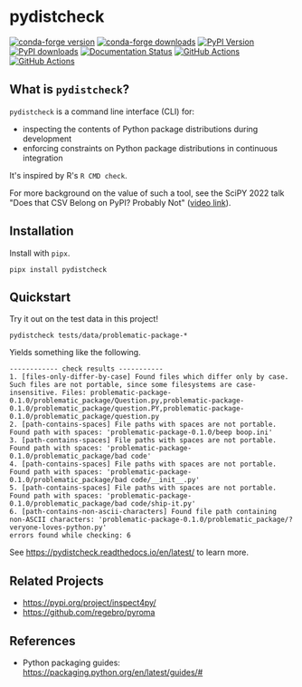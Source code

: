 # pydistcheck

[![conda-forge version](https://img.shields.io/conda/vn/conda-forge/pydistcheck.svg)](https://anaconda.org/conda-forge/pydistcheck)
[![conda-forge downloads](https://img.shields.io/conda/dn/conda-forge/pydistcheck.svg)](https://anaconda.org/conda-forge/pydistcheck)
[![PyPI Version](https://img.shields.io/pypi/v/pydistcheck.svg?logo=pypi&logoColor=white)](https://pypi.org/project/pydistcheck)
[![PyPI downloads](https://static.pepy.tech/badge/pydistcheck)](https://pypi.org/project/pydistcheck)
[![Documentation Status](https://readthedocs.org/projects/pydistcheck/badge/?version=latest)](https://pydistcheck.readthedocs.io/)
[![GitHub Actions](https://github.com/jameslamb/pydistcheck/workflows/unit-tests/badge.svg?branch=main)](https://github.com/jameslamb/pydistcheck/actions/workflows/unit-tests.yml)
[![GitHub Actions](https://github.com/jameslamb/pydistcheck/workflows/smoke-tests/badge.svg?branch=main)](https://github.com/jameslamb/pydistcheck/actions/workflows/smoke-tests.yml)

## What is `pydistcheck`?

`pydistcheck` is a command line interface (CLI) for:

* inspecting the contents of Python package distributions during development
* enforcing constraints on Python package distributions in continuous integration

It's inspired by R's `R CMD check`.

For more background on the value of such a tool, see the SciPY 2022 talk "Does that CSV Belong on PyPI? Probably Not" ([video link](https://www.youtube.com/watch?v=1a7g5l_g_U8)).

## Installation

Install with `pipx`.

```shell
pipx install pydistcheck
```

## Quickstart

Try it out on the test data in this project!

```shell
pydistcheck tests/data/problematic-package-*
```

Yields something like the following.

```text
------------ check results -----------
1. [files-only-differ-by-case] Found files which differ only by case. Such files are not portable, since some filesystems are case-insensitive. Files: problematic-package-0.1.0/problematic_package/Question.py,problematic-package-0.1.0/problematic_package/question.PY,problematic-package-0.1.0/problematic_package/question.py
2. [path-contains-spaces] File paths with spaces are not portable. Found path with spaces: 'problematic-package-0.1.0/beep boop.ini'
3. [path-contains-spaces] File paths with spaces are not portable. Found path with spaces: 'problematic-package-0.1.0/problematic_package/bad code'
4. [path-contains-spaces] File paths with spaces are not portable. Found path with spaces: 'problematic-package-0.1.0/problematic_package/bad code/__init__.py'
5. [path-contains-spaces] File paths with spaces are not portable. Found path with spaces: 'problematic-package-0.1.0/problematic_package/bad code/ship-it.py'
6. [path-contains-non-ascii-characters] Found file path containing non-ASCII characters: 'problematic-package-0.1.0/problematic_package/?veryone-loves-python.py'
errors found while checking: 6
```

See https://pydistcheck.readthedocs.io/en/latest/ to learn more.

## Related Projects

* https://pypi.org/project/inspect4py/
* https://github.com/regebro/pyroma

## References

* Python packaging guides: https://packaging.python.org/en/latest/guides/#
